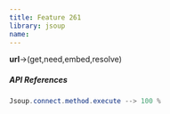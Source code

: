 ```yaml
---
title: Feature 261
library: jsoup
name: 
---
```


**url**->(get,need,embed,resolve) 

##### API References

```java
Jsoup.connect.method.execute --> 100 %
```
